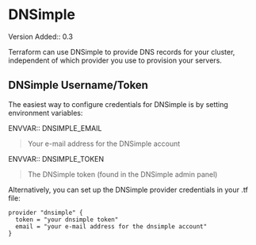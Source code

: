 DNSimple
========

Version Added:: 0.3

Terraform can use DNSimple to provide DNS records for your cluster,
independent of which provider you use to provision your servers.

DNSimple Username/Token
-----------------------

The easiest way to configure credentials for DNSimple is by setting
environment variables:

ENVVAR:: DNSIMPLE\_EMAIL

> Your e-mail address for the DNSimple account

ENVVAR:: DNSIMPLE\_TOKEN

> The DNSimple token (found in the DNSimple admin panel)

Alternatively, you can set up the DNSimple provider credentials in your
.tf file:

``` {.sourceCode .shell}
provider "dnsimple" {
  token = "your dnsimple token"
  email = "your e-mail address for the dnsimple account"
}
```
